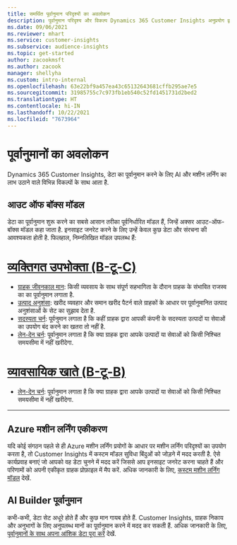 ```yaml
---
title: समर्थित पूर्वानुमान परिदृश्यों का अवलोकन
description: पूर्वानुमान परिदृश्य और विकल्प Dynamics 365 Customer Insights अनुप्रयोग द्वारा कवर किए गए हैं.
ms.date: 09/06/2021
ms.reviewer: mhart
ms.service: customer-insights
ms.subservice: audience-insights
ms.topic: get-started
author: zacookmsft
ms.author: zacook
manager: shellyha
ms.custom: intro-internal
ms.openlocfilehash: 63e22bf9a457ea43c65132643681cffb295ae7e5
ms.sourcegitcommit: 31985755c7c973fb1eb540c52fd1451731d2bed2
ms.translationtype: HT
ms.contentlocale: hi-IN
ms.lasthandoff: 10/22/2021
ms.locfileid: "7673964"
---
```

# <a name="predictions-overview"></a>पूर्वानुमानों का अवलोकन

Dynamics 365 Customer Insights, डेटा का पूर्वानुमान करने के लिए AI और मशीन लर्निंग का लाभ उठाने वाले विभिन्न विकल्पों के साथ आता है. 

## <a name="out-of-box-models"></a>आउट ऑफ बॉक्स मॉडल

डेटा का पूर्वानुमान शुरू करने का सबसे आसान तरीका पूर्वनिर्धारित मॉडल हैं, जिन्हें अक्सर आउट-ऑफ-बॉक्स मॉडल कहा जाता है. इनसाइट जनरेट करने के लिए उन्हें केवल कुछ डेटा और संरचना की आवश्यकता होती है. फिलहाल, निम्नलिखित मॉडल उपलब्ध हैं: 

# <a name="individual-consumers-b-to-c"></a>[व्यक्तिगत उपभोक्ता (B-टू-C)](#tab/b2c)

- [ग्राहक जीवनकाल मान](predict-customer-lifetime-value.md): किसी व्यवसाय के साथ संपूर्ण सहभागिता के दौरान ग्राहक के संभावित राजस्व का का पूर्वानुमान लगाता है.
- [उत्पाद अनुशंसा](predict-product-recommendation.md): खरीद व्यवहार और समान खरीद पैटर्न वाले ग्राहकों के आधार पर पूर्वानुमानित उत्पाद अनुशंसाओं के सेट का सुझाव देता है.
- [सदस्यता चर्न](predict-subscription-churn.md): पूर्वनुमान लगाता है कि कहीं ग्राहक द्वारा आपकी कंपनी के सदस्यता उत्पादों या सेवाओं का उपयोग बंद करने का खतरा तो नहीं है.
- [लेन-देन चर्न](predict-transactional-churn.md): पूर्वानुमान लगाता है कि क्या ग्राहक द्वारा आपके उत्पादों या सेवाओं को किसी निश्चित समयसीमा में नहीं खरीदेगा.

# <a name="business-accounts-b-to-b"></a>[व्यावसायिक खाते (B-टू-B)](#tab/b2b)

- [लेन-देन चर्न](predict-transactional-churn.md): पूर्वानुमान लगाता है कि क्या ग्राहक द्वारा आपके उत्पादों या सेवाओं को किसी निश्चित समयसीमा में नहीं खरीदेगा.

---


## <a name="azure-machine-learning-integration"></a>Azure मशीन लर्निंग एकीकरण

यदि कोई संगठन पहले से ही Azure मशीन लर्निंग प्रयोगों के आधार पर मशीन लर्निंग परिदृश्यों का उपयोग करता है, तो Customer Insights में कस्टम मॉडल सुविधा बिंदुओं को जोड़ने में मदद करती है. ऐसे कार्यप्रवाह बनाएं जो आपको वह डेटा चुनने में मदद करें जिससे आप इनसाइट जनरेट करना चाहते हैं और परिणामों को अपनी एकीकृत ग्राहक प्रोफ़ाइल में मैप करें. अधिक जानकारी के लिए, [कस्टम मशीन लर्निंग मॉडल](custom-models.md) देखें.

## <a name="ai-builder-prediction"></a>AI Builder पूर्वानुमान

कभी-कभी, डेटा सेट अधूरे होते हैं और कुछ मान गायब होते हैं. Customer Insights, ग्राहक निकाय और अनुभागों के लिए अनुपलब्ध मानों का पूर्वानुमान करने में मदद कर सकती हैं. अधिक जानकारी के लिए, [पूर्वानुमानों के साथ अपना आंशिक डेटा पूरा करें](predictions.md) देखें.
